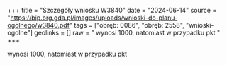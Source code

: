 +++
title = "Szczegóły wniosku W3840"
date = "2024-06-14"
source = "https://bip.brg.gda.pl/images/uploads/wnioski-do-planu-ogolnego/w3840.pdf"
tags = ["obręb: 0086", "obręb: 2558", "wnioski-ogolne"]
geolinks = []
raw = " wynosi 1000, natomiast w przypadku pkt "
+++

 wynosi 1000, natomiast w przypadku pkt 


